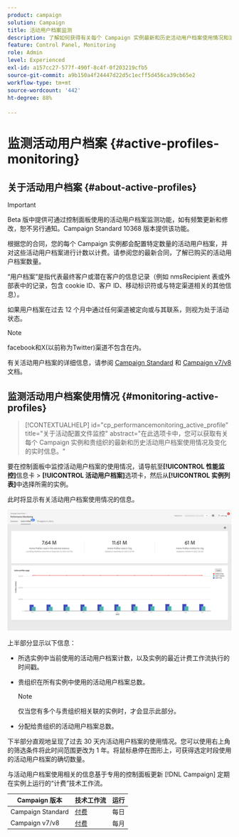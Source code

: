 ```yaml
---
product: campaign
solution: Campaign
title: 活动用户档案监测
description: 了解如何获得有关每个 Campaign 实例最新和历史活动用户档案使用情况和演变的实时信息。
feature: Control Panel, Monitoring
role: Admin
level: Experienced
exl-id: a157cc27-577f-490f-8c4f-0f203219cfb5
source-git-commit: a9b150a4f24447d22d5c1ecff5d456ca39cb65e2
workflow-type: tm+mt
source-wordcount: '442'
ht-degree: 88%

---
```


# 监测活动用户档案 {#active-profiles-monitoring}

## 关于活动用户档案 {#about-active-profiles}

>[!IMPORTANT]
>
>Beta 版中提供可通过控制面板使用的活动用户档案监测功能，如有频繁更新和修改，恕不另行通知。Campaign Standard 10368 版本提供该功能。

根据您的合同，您的每个 Campaign 实例都会配置特定数量的活动用户档案，并对这些活动用户档案进行计数以计费。请参阅您的最新合同，了解已购买的活动用户档案数量。

“用户档案”是指代表最终客户或潜在客户的信息记录（例如 nmsRecipient 表或外部表中的记录，包含 cookie ID、客户 ID、移动标识符或与特定渠道相关的其他信息）。

如果用户档案在过去 12 个月中通过任何渠道被定向或与其联系，则视为处于活动状态。

>[!NOTE]
>
>facebook和X(以前称为Twitter)渠道不包含在内。

有关活动用户档案的详细信息，请参阅 [Campaign Standard](https://experienceleague.adobe.com/docs/campaign-standard/using/profiles-and-audiences/managing-profiles/active-profiles.html?lang=zh-Hans) 和 [Campaign v7/v8](https://experienceleague.adobe.com/docs/campaign-classic/using/getting-started/profile-management/about-profiles.html?lang=zh-Hans#active-profiles) 文档。

## 监测活动用户档案使用情况 {#monitoring-active-profiles}

>[!CONTEXTUALHELP]
>id="cp_performancemonitoring_active_profile"
>title="关于活动配置文件监控"
>abstract="在此选项卡中，您可以获取有关每个 Campaign 实例和贵组织的最新和历史活动用户档案使用情况及变化的实时信息。"

要在控制面板中监控活动用户档案的使用情况，请导航至&#x200B;**[!UICONTROL 性能监控]**&#x200B;信息卡 > **[!UICONTROL 活动用户档案]**&#x200B;选项卡，然后从&#x200B;**[!UICONTROL 实例列表]**&#x200B;中选择所需的实例。

此时将显示有关活动用户档案使用情况的信息。

![](assets/active-profiles-graph.png)

上半部分显示以下信息：

* 所选实例中当前使用的活动用户档案计数，以及实例的最近计费工作流执行的时间戳。

* 贵组织在所有实例中使用的活动用户档案总数。

  >[!NOTE]
  >
  >仅当您有多个与贵组织相关联的实例时，才会显示此部分。

* 分配给贵组织的活动用户档案总数。

下半部分直观地呈现了过去 30 天内活动用户档案的使用情况。您可以使用右上角的筛选条件将此时间范围更改为 1 年。将鼠标悬停在图形上，可获得选定时段使用的活动用户档案的确切数量。

与活动用户档案使用相关的信息基于专用的控制面板更新 [!DNL Campaign] 定期在实例上运行的“计费”技术工作流。

| Campaign 版本 | 技术工作流 | 运行 |
|  ---  |  ---  |  ---  |
| Campaign Standard | [付费](https://experienceleague.adobe.com/docs/campaign-standard/using/administrating/application-settings/technical-workflows.html?lang=zh-Hans) | 每日 |
| Campaign v7/v8 | [付费](https://experienceleague.adobe.com/docs/campaign-classic/using/automating-with-workflowsadvanced-management/about-technical-workflows.html) | 每月 |
